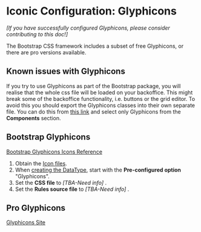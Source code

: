 # Iconic Configuration: Glyphicons

*[If you have successfully configured Glyphicons, please consider contributing to this doc!]*

The Bootstrap CSS framework includes a subset of free Glyphicons, or there are pro versions available.


## Known issues with Glyphicons
If you try to use Glyphicons as part of the Bootstrap package, you will realise that the whole css file will be loaded on your backoffice. This might break some of the backoffice functionality, i.e. buttons or the grid editor. To avoid this you should export the Glyphicons classes into their own separate file. You can do this from [this link](https://getbootstrap.com/docs/3.3/customize/) and select only Glyphicons from the **Components** section.



## Bootstrap Glyphicons

[Bootstrap Glyphicons Icons Reference](https://getbootstrap.com/docs/3.3/components/)

1. Obtain the [Icon files](https://getbootstrap.com/docs/3.3/getting-started/).  
2. When [creating the DataType](../), start with the **Pre-configured option** "Glyphicons".
3. Set the **CSS file** to *[TBA-Need info]* .
4. Set the **Rules source file** to *[TBA-Need info]* .



## Pro Glyphicons

[Glyphicons Site](https://www.glyphicons.com/)




